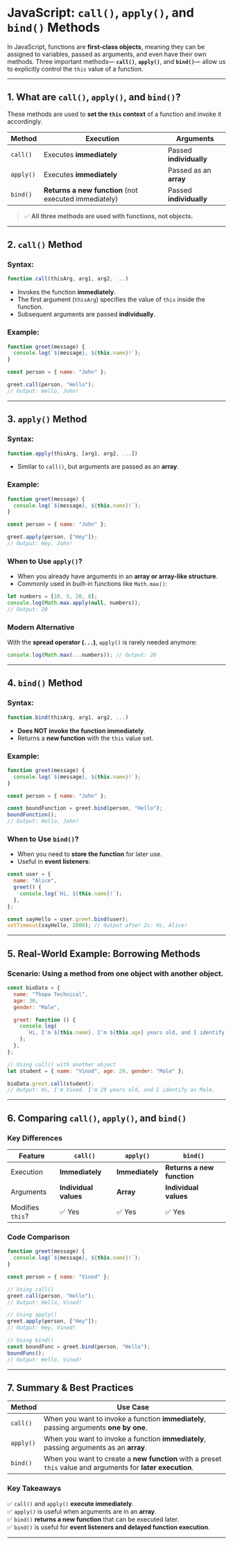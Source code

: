 # **JavaScript: `call()`, `apply()`, and `bind()` Methods**  

In JavaScript, functions are **first-class objects**, meaning they can be assigned to variables, passed as arguments, and even have their own methods. Three important methods— **`call()`**, **`apply()`**, and **`bind()`**— allow us to explicitly control the `this` value of a function.

---

## **1. What are `call()`, `apply()`, and `bind()`?**  
These methods are used to **set the `this` context** of a function and invoke it accordingly.

| **Method** | **Execution** | **Arguments** |
|------------|--------------|---------------|
| `call()`  | Executes **immediately** | Passed **individually** |
| `apply()` | Executes **immediately** | Passed as an **array** |
| `bind()`  | **Returns a new function** (not executed immediately) | Passed **individually** |

> ✅ **All three methods are used with functions, not objects.**  

---

## **2. `call()` Method**
### **Syntax**:  
```js
function.call(thisArg, arg1, arg2, ...)
```
- Invokes the function **immediately**.
- The first argument (`thisArg`) specifies the value of `this` inside the function.
- Subsequent arguments are passed **individually**.

### **Example**:
```js
function greet(message) {
  console.log(`${message}, ${this.name}!`);
}

const person = { name: "John" };

greet.call(person, "Hello"); 
// Output: Hello, John!
```

---

## **3. `apply()` Method**
### **Syntax**:  
```js
function.apply(thisArg, [arg1, arg2, ...])
```
- Similar to `call()`, but arguments are passed as an **array**.

### **Example**:
```js
function greet(message) {
  console.log(`${message}, ${this.name}!`);
}

const person = { name: "John" };

greet.apply(person, ["Hey"]); 
// Output: Hey, John!
```

### **When to Use `apply()`?**
- When you already have arguments in an **array or array-like structure**.
- Commonly used in built-in functions like `Math.max()`:

```js
let numbers = [10, 5, 20, 8];
console.log(Math.max.apply(null, numbers)); 
// Output: 20
```

### **Modern Alternative**
With the **spread operator (`...`)**, `apply()` is rarely needed anymore:
```js
console.log(Math.max(...numbers)); // Output: 20
```

---

## **4. `bind()` Method**
### **Syntax**:  
```js
function.bind(thisArg, arg1, arg2, ...)
```
- **Does NOT invoke the function immediately**.
- Returns a **new function** with the `this` value set.

### **Example**:
```js
function greet(message) {
  console.log(`${message}, ${this.name}!`);
}

const person = { name: "John" };

const boundFunction = greet.bind(person, "Hello");
boundFunction(); 
// Output: Hello, John!
```

### **When to Use `bind()`?**
- When you need to **store the function** for later use.
- Useful in **event listeners**:
```js
const user = {
  name: "Alice",
  greet() {
    console.log(`Hi, ${this.name}!`);
  },
};

const sayHello = user.greet.bind(user);
setTimeout(sayHello, 2000); // Output after 2s: Hi, Alice!
```

---

## **5. Real-World Example: Borrowing Methods**
### **Scenario**: Using a method from one object with another object.

```js
const bioData = {
  name: "Thapa Technical",
  age: 30,
  gender: "Male",

  greet: function () {
    console.log(
      `Hi, I'm ${this.name}. I'm ${this.age} years old, and I identify as ${this.gender}.`
    );
  },
};

// Using call() with another object
let student = { name: "Vinod", age: 29, gender: "Male" };

bioData.greet.call(student);
// Output: Hi, I'm Vinod. I'm 29 years old, and I identify as Male.
```

---

## **6. Comparing `call()`, `apply()`, and `bind()`**
### **Key Differences**
| Feature       | `call()` | `apply()` | `bind()` |
|--------------|---------|---------|---------|
| Execution    | **Immediately** | **Immediately** | **Returns a new function** |
| Arguments    | **Individual values** | **Array** | **Individual values** |
| Modifies `this`? | ✅ Yes | ✅ Yes | ✅ Yes |

### **Code Comparison**
```js
function greet(message) {
  console.log(`${message}, ${this.name}!`);
}

const person = { name: "Vinod" };

// Using call()
greet.call(person, "Hello"); 
// Output: Hello, Vinod!

// Using apply()
greet.apply(person, ["Hey"]); 
// Output: Hey, Vinod!

// Using bind()
const boundFunc = greet.bind(person, "Hello");
boundFunc(); 
// Output: Hello, Vinod!
```

---

## **7. Summary & Best Practices**
| Method | Use Case |
|--------|----------|
| `call()`  | When you want to invoke a function **immediately**, passing arguments **one by one**. |
| `apply()` | When you want to invoke a function **immediately**, passing arguments as an **array**. |
| `bind()`  | When you want to create a **new function** with a preset `this` value and arguments for **later execution**. |

### **Key Takeaways**
✅ `call()` and `apply()` **execute immediately**.  
✅ `apply()` is useful when arguments are in an **array**.  
✅ `bind()` **returns a new function** that can be executed later.  
✅ `bind()` is useful for **event listeners and delayed function execution**.  

---